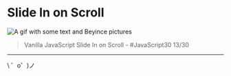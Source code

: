 Slide In on Scroll
====================

![A gif with some text and Beyince pictures](./assets/img/queen.gif)

> Vanilla JavaScript Slide In on Scroll - #JavaScript30 13/30

-------------------

\ ゜o゜)ノ
